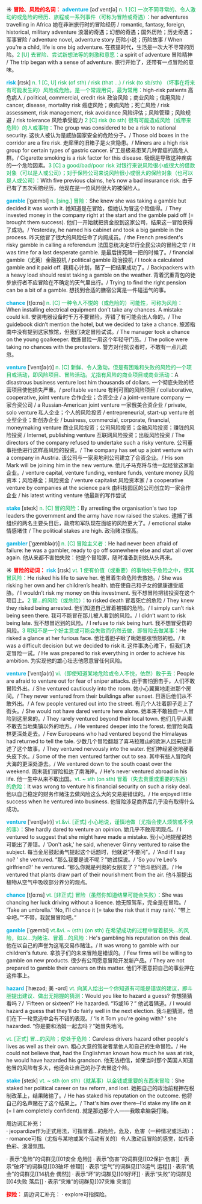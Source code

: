 ☀ <font color="red">**冒险、风险的名词：**</font>
<font color="sky blue">**adventure**</font> [əd'ventʃə] 
<font color="#00b050">n. 1 [C] 一次不同寻常的、令人激动的或危险的经历、旅程或一系列事件（可称为冒险或奇遇）：</font>her adventures travelling in Africa 她在非洲旅行时的冒险经历 / romantic, fantasy, foreign, historical, military adventure 浪漫的奇遇；幻想的奇遇；国外历险；历史奇遇；军事冒险 / adventure novel, adventure story 历险小说；历险故事 / When you’re a child, life is one big adventure. 在孩提时代，生活是一次大不寻常的历险。<font color="#00b050">2 [U] 去冒险、尝试新想法等的刺激和意愿：</font>a spirit of adventure 冒险精神 / The trip began with a sense of adventure. 旅行开始了，还带有一点冒险的意味。

<font color="sky blue">**risk**</font> [rɪsk] 
<font color="#00b050">n. 1 [C, U] risk (of sth) / risk (that ...) / risk (to sb/sth) （坏事在将来有可能发生的）风险或危险。是一个常规用词，最为常用：</font>high-risk patients 高危病人 / political, commercial, credit risk 政治风险；商业风险；信用风险 / cancer, disease, mortality risk 癌症风险；疾病风险；死亡风险 / risk assessment, risk management, risk avoidance 风险评估；风险管理；风险规避 / risk tolerance 风险承受能力 <font color="#00b050">2 [C] risk (to sth) 很有可能造成风险（或带来危险）的人或事物：</font>The group was considered to be a risk to national security. 这伙人被认为是威胁国家安全的危险分子。/ Those old boxes in the corridor are a fire risk. 走廊里的旧箱子是火灾隐患。/ Miners are a high risk group for certain types of gastric cancer. 矿工是极易患某几种胃癌的高危人群。/ Cigarette smoking is a risk factor for this disease. 吸烟是导致这种疾病的一个危险因素。<font color="#00b050">3 [C] a good/bad/poor risk 对银行来说风险很小或很大的借款对象（可以是人或公司）；对于保险公司来说风险很小或很大的保险对象（也可以是人或公司）：</font>With five previous claims, he’s now a bad insurance risk. 由于已有了五次索赔经历，他现在是一位风险很大的被保险人。
           
<font color="sky blue">**gamble**</font> [ˈgæmbl]
<font color="#00b050">n. [sing.] 冒险：</font>She knew she was taking a gamble but decided it was worth it. 她知道是在冒险，但她认为冒这个险值得。/ They invested money in the company right at the start and the gamble paid off (= brought them success). 他们一开始就把资金投到这家公司，结果这一冒险获得了成功。/ Yesterday, he named his cabinet and took a big gamble in the process. 昨天他冒了很大的风险任命了内阁成员。/ the French president's risky gamble in calling a referendum 法国总统决定举行全民公决的冒险之举 / It was time for a last desperate gamble. 是最后拼死赌一把的时候了。/ financial gamble（尤英）金融投机 / political gamble 政治投机 / I took a calculated gamble and it paid off. 我精心计划，赌了一把结果成功了。/ Backpackers with a heavy load should resist taking a gamble on the weather. 背着沉重背包的徒步旅行者不应冒险在不确定的天气里出行。/ Trying to find the right pension can be a bit of a gamble. 想找到合适的膳宿公寓是一件碰运气的事。

<font color="sky blue">**chance**</font> [tʃɑːns] 
<font color="#00b050">n. [C] 一种令人不悦的（或危险的）可能性，可称为风险：</font>When installing electrical equipment don’t take any chances. A mistake could kill. 安装电器设备时千万不要冒险，弄错了有可能会出人命的。/ The guidebook didn’t mention the hotel, but we decided to take a chance. 旅游指南中没有提到这家旅馆，但我们决定冒险试试。/ The manager took a chance on the young goalkeeper. 教练冒险一用这个年轻守门员。/ The police were taking no chances with the protesters. 警方对付抗议者时，不敢有一点儿疏忽。
                      
<font color="sky blue">**venture**</font> [ˈventʃə(r)]
<font color="#00b050">n. [C] 新鲜、令人激动，但是有困难和失败的风险的一个项目或活动，即风险项目、冒险活动。尤指有风险的商业项目或商业活动：</font>A disastrous business venture lost him thousands of dollars. 一个彻底失败的经营项目使他损失严重。/ profitable venture 有利可图的风险项目 / collaborative, cooperative, joint venture 合作企业；合资企业 / a joint-venture company 一家合资公司 / a Russian-American joint venture 一家俄美合资企业 / private, solo venture 私人企业；个人的风险投资 / entrepreneurial, start-up venture 创业型企业；新创办企业 / business, commercial, corporate, financial, moneymaking venture 商业风险投资；公司风险投资；金融风险投资；赚钱的风险投资 / Internet, publishing venture 互联网风险投资；出版风险投资 / The directors of the company refused to undertake such a risky venture. 公司董事拒绝进行这样高风险的投资。/ The company has set up a joint venture with a company in Austria. 该公司与一家奥地利公司建立了合资企业。/ His son Mark will be joining him in the new venture. 他儿子马克将与他一起经营这家新企业。/ venture capital, venture funding, venture funds, venture money 风险资本；风险基金；风险资金 / venture capitalist 风险资本家 / a cooperative venture by companies at the science park 由科技园区的公司创立的一家合作企业 / his latest writing venture 他最新的写作尝试

<font color="sky blue">**stake**</font> [steɪk]
<font color="#00b050">n. [C] 冒的风险：</font>By arresting the organisation's two top leaders the government and the army have now raised the stakes. 逮捕了该组织的两名主要头目后，政府和军队现在面临的风险更大了。/ emotional stake 情感堵住 / The political stakes are high. 政治赌注很高。
           
<font color="sky blue">**gambler**</font> [ˈgæmblə(r)]
<font color="#00b050">n. [C] 冒险主义者：</font>He had never been afraid of failure: he was a gambler, ready to go off somewhere else and start all over again. 他从来都不害怕失败：他是个冒险家，随时准备到别处从头再来。

☀ <font color="red">**冒险的动词：**</font>
<font color="sky blue">**risk**</font> [rɪsk] 
<font color="#00b050">vt. 1 使有价值（或重要）的事物处于危险之中，使其冒风险：</font>He risked his life to save her. 他冒着生命危险去救她。/ She was risking her own and her children’s health. 她在使自己和子女的健康遭受威胁。/ I wouldn’t risk my money on this investment. 我不想冒险把钱投资在这个项目上。<font color="#00b050">2 冒…的风险（或危险）：</font>to risked death 冒着死亡的危险 / They knew they risked being arrested. 他们知道自己冒着被捕的危险。/ I simply can’t risk being seen there. 我可不能冒在那儿被人看到的风险。/ I didn’t want to risk being late. 我不想冒迟到的风险。/ I refuse to risk being hurt. 我不想冒受伤的风险。<font color="#00b050">3 明知不是一个好主意或可能会失败而仍然去做，即冒险去做某事：</font>He risked a glance at her furious face. 他壮着胆子瞅了瞅她那张愤怒的脸。/ It was a difficult decision but we decided to risk it. 这件事决心难下，但我们决定冒险一试。/ He was prepared to risk everything in order to achieve his ambition. 为实现他的雄心壮志他愿意冒任何风险。
           
<font color="sky blue">**venture**</font> [ˈventʃə(r)]
<font color="#00b050">vi.（即使知道某地危险或令人不悦，依然）敢于去：</font>People are afraid to venture out for fear of sniper attacks. 由于害怕狙击手，人们不敢冒险外出。/ She ventured cautiously into the room. 她小心翼翼地走进那个房间。/ They never ventured from their buildings after sunset. 日落后他们从不敢外出。/ A few people ventured out into the street. 有几个人壮着胆子走上了街头。/ She would not have dared venture here alone. 她本来不敢独自一人冒险到这里来的。/ They rarely ventured beyond their local town. 他们几乎从来不敢去当地集镇以外的地方。/ He ventured deeper into the forest. 他冒险向森林更深处走去。/ Few Europeans who had ventured beyond the Himalayas had returned to tell the tale. 少数几个冒险翻越了喜马拉雅山的欧洲人回来后讲述了这个故事。/ They ventured nervously into the water. 他们神经紧张地硬着头皮下水。/ Some of the men ventured farther out to sea. 其中有些人冒险向大海的更深处游去。/ We ventured down to the south coast over the weekend. 周末我们冒险抵达了南海岸。/ He's never ventured abroad in his life. 他一生中从来不敢出国。<font color="#00b050">vt. ~ sth (on sth) 冒着（失去贵重或重要的东西）的危险：</font>It was wrong to venture his financial security on such a risky deal. 他以自己稳定的财务作赌注去做风险这么大的交易是错误的。/ He enjoyed little success when he ventured into business. 他冒险涉足商界后几乎没有取得什么成功。
           
<font color="sky blue">**venture**</font> [ˈventʃə(r)]
<font color="#00b050">vt.&vi. [正式] 小心地说，谨慎地做（尤指会使人烦恼或不快的事）：</font>She hardly dared to venture an opinion. 她几乎不敢亮明观点。/ I ventured to suggest that she might have made a mistake. 我小心地提醒说她可能出了差错。/ 'Don't ask,' he said, whenever Ginny ventured to raise the subject. 每当金尼鼓起勇气提起这个话题时，他就说“不要问”。/ ‘And if I say no? ’ she ventured. “那么我要是说不呢？”她试探说。/ 'So you're Leo's girlfriend?' he ventured. “那么你就是列奥的女朋友了？”他斗胆问道。/ He ventured that plants draw part of their nourishment from the air. 他斗胆提出植物从空气中吸收部分养分的观点。

<font color="sky blue">**chance**</font> [tʃɑːns] 
<font color="#00b050">vt. [非正式] 冒险（虽然你知道结果可能会失败）：</font>She was chancing her luck driving without a licence. 她无照驾车，完全是在冒险。/ ‘Take an umbrella.’ ‘No, I’ll chance it (= take the risk that it may rain).’ “带上伞吧。”“不带，我就冒冒险吧。” 
                      
<font color="sky blue">**gamble**</font> [ˈgæmbl]
<font color="#00b050">vt.&vi. ~ (sth) (on sth) 在希望成功的过程中冒着损失…的风险，如以…为赌注、冒着…的风险：</font>He's gambling his reputation on this deal. 他在以自己的声誉为这笔交易作赌注。/ It was wrong to gamble with our children's future. 拿孩子们的未来冒险是错误的。/ Few firms will be willing to gamble on new products. 很少有公司愿意冒险开发新产品。/ They are not prepared to gamble their careers on this matter. 他们不愿意把自己的事业押在这件事上。

<font color="sky blue">**hazard**</font> [ˈhæzəd; 美 -ərd]
<font color="#00b050">vt. 向某人给出一个你知道有可能是错误的建议，即斗胆提出建议、做出无把握的猜测：</font>Would you like to hazard a guess? 你想猜猜看吗？/ 'Fifteen or sixteen?' He hazarded. “15或16？” 他试着猜道。/ I would hazard a guess that they'll do fairly well in the next election. 我斗胆猜测，他们在下一轮竞选中会有不错的表现。/ ‘Is it Tom you're going with? ’ she hazarded. “你是要和汤姆一起去吗？”她冒失地问。

<font color="#00b050">vt. [正式] 冒…的风险；使处于危险：</font>Careless drivers hazard other people's lives as well as their own. 粗心大意的驾驶者拿他人和自己的生命冒险。/ He could not believe that, had the Englishman known how much he was at risk, he would have hazarded his grandson. 他无法相信，如果当时那个英国人知道他冒的风险有多大，他还会让自己的孙子去冒这个险。
           
<font color="sky blue">**stake**</font> [steɪk]
<font color="#00b050">vt. ~ sth (on sth)（就某事）以金钱或重要的东西来冒险：</font>She staked her political career on tax reform, and lost. 她把自己的政治前程押在税制改革上，结果赌输了。/ He has staked his reputation on the outcome. 他将自己的名声赌在了这个结果上。/ That's him over there─I'd stake my life on it (= I am completely confident). 就是那边那个人——我敢拿脑袋打赌。

周边词汇补充：           
· jeopardize作为正式用法，可指冒着…的危险，危及，危害（一种情况或活动）；
· romance可指（尤指与某地或某个活动有关的）令人激动且冒险的感觉，如传奇色彩、浪漫氛围。

· 表示“危险”的词群见[[01安全 危险]]
· 表示“伤害”的词群见[[02保护 伤害]]
· 表示“破坏”的词群见[[03破坏 修理]]
· 表示“运气”的词群见[[13运气 运程]]
· 表示“机会”的词群见[[14机会 偶然]]
· 表示“坏”的词群见[[01好坏]]
· 表示“失败”的词群见[[04失败 落后]]
· 表示“灾难”的词群见[[07灾难 灾害]]

<font color="red">**探险：**</font>
周边词汇补充：
· explore可指探险。
